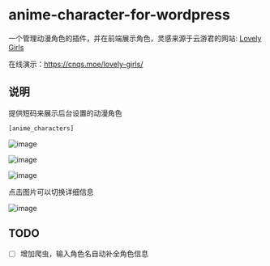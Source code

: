 # anime-character-for-wordpress
一个管理动漫角色的插件，并在前端展示角色，灵感来源于云游君的网站: [Lovely Girls](https://yunyoujun.cn/girls/)

在线演示：https://cnqs.moe/lovely-girls/

## 说明
提供短码来展示后台设置的动漫角色
```bash
[anime_characters]
```
![image](https://github.com/user-attachments/assets/9483319b-60cc-4b38-a203-2d85844ce63b)

![image](https://github.com/user-attachments/assets/1311977b-6cbc-464a-9324-eab139b87ef9)

![image](https://github.com/user-attachments/assets/449db9f8-48e1-41a3-8086-73cb5fad3ffc)

点击图片可以切换详细信息

![image](https://github.com/user-attachments/assets/b33193e1-5621-4253-9540-7548579eab04)

## TODO
- [ ] 增加爬虫，输入角色名自动补全角色信息
